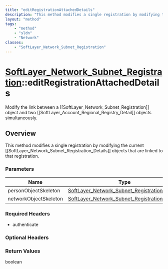 ```yaml
---
title: "editRegistrationAttachedDetails"
description: "This method modifies a single registration by modifying the current [[SoftLayer_Network_Subnet_Registration_Details]] ob... "
layout: "method"
tags:
    - "method"
    - "sldn"
    - "Network"
classes:
    - "SoftLayer_Network_Subnet_Registration"
---
```

# [SoftLayer_Network_Subnet_Registration](/reference/services/SoftLayer_Network_Subnet_Registration)::editRegistrationAttachedDetails

Modify the link between a [[SoftLayer_Network_Subnet_Registration]] object and two [[SoftLayer_Account_Regional_Registry_Detail]] objects simultaneously. 


## Overview 
This method modifies a single registration by modifying the current [[SoftLayer_Network_Subnet_Registration_Details]] objects that are linked to that registration. 

### Parameters 
|Name | Type | Description |
| --- | --- | --- |
|personObjectSkeleton| <a href='/reference/datatypes/SoftLayer_Network_Subnet_Registration_Details'>SoftLayer_Network_Subnet_Registration_Details </a>| |
|networkObjectSkeleton| <a href='/reference/datatypes/SoftLayer_Network_Subnet_Registration_Details'>SoftLayer_Network_Subnet_Registration_Details </a>| |


### Required Headers
* authenticate

### Optional Headers

### Return Values
boolean

